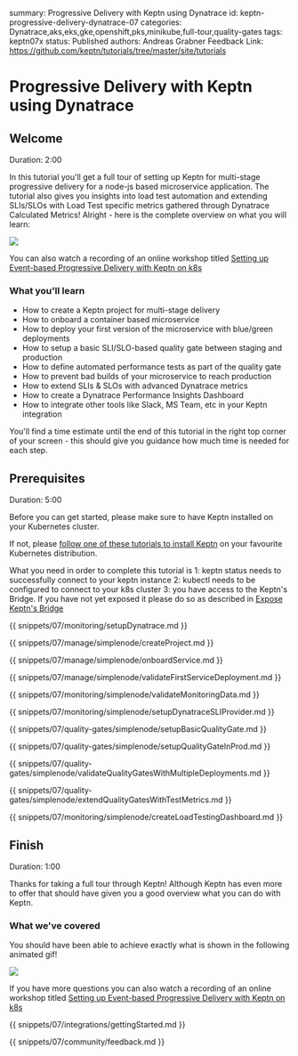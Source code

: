 summary: Progressive Delivery with Keptn using Dynatrace
id: keptn-progressive-delivery-dynatrace-07
categories: Dynatrace,aks,eks,gke,openshift,pks,minikube,full-tour,quality-gates
tags: keptn07x
status: Published 
authors: Andreas Grabner
Feedback Link: https://github.com/keptn/tutorials/tree/master/site/tutorials


# Progressive Delivery with Keptn using Dynatrace

## Welcome
Duration: 2:00 

In this tutorial you'll get a full tour of setting up Keptn for multi-stage progressive delivery for a node-js based microservice application.
The tutorial also gives you insights into load test automation and extending SLIs/SLOs with Load Test specific metrics gathered through Dynatrace Calculated Metrics!
Alright - here is the complete overview on what you will learn:

![](./assets/simplenode/overview_animated.gif)

You can also watch a recording of an online workshop titled [Setting up Event-based Progressive Delivery with Keptn on k8s](https://www.youtube.com/watch?v=ZuTr_enelM0)


### What you'll learn
- How to create a Keptn project for multi-stage delivery
- How to onboard a container based microservice
- How to deploy your first version of the microservice with blue/green deployments
- How to setup a basic SLI/SLO-based quality gate between staging and production 
- How to define automated performance tests as part of the quality gate
- How to prevent bad builds of your microservice to reach production
- How to extend SLIs & SLOs with advanced Dynatrace metrics
- How to create a Dynatrace Performance Insights Dashboard
- How to integrate other tools like Slack, MS Team, etc in your Keptn integration

You'll find a time estimate until the end of this tutorial in the right top corner of your screen - this should give you guidance how much time is needed for each step.

## Prerequisites
Duration: 5:00

Before you can get started, please make sure to have Keptn installed on your Kubernetes cluster.

If not, please [follow one of these tutorials to install Keptn](../../?cat=installation) on your favourite Kubernetes distribution.

What you need in order to complete this tutorial is
1: keptn status needs to successfully connect to your keptn instance
2: kubectl needs to be configured to connect to your k8s cluster
3: you have access to the Keptn's Bridge. If you have not yet exposed it please do so as described in [Expose Keptn's Bridge](https://keptn.sh/docs/0.6.0/reference/keptnsbridge/#expose-lockdown-bridge)

<!-- include other files -->

{{ snippets/07/monitoring/setupDynatrace.md }}

{{ snippets/07/manage/simplenode/createProject.md }}

{{ snippets/07/manage/simplenode/onboardService.md }}

{{ snippets/07/manage/simplenode/validateFirstServiceDeployment.md }}

{{ snippets/07/monitoring/simplenode/validateMonitoringData.md }}

{{ snippets/07/monitoring/simplenode/setupDynatraceSLIProvider.md }}

{{ snippets/07/quality-gates/simplenode/setupBasicQualityGate.md }}

{{ snippets/07/quality-gates/simplenode/setupQualityGateInProd.md }}

{{ snippets/07/quality-gates/simplenode/validateQualityGatesWithMultipleDeployments.md }}

{{ snippets/07/quality-gates/simplenode/extendQualityGatesWithTestMetrics.md }}

{{ snippets/07/monitoring/simplenode/createLoadTestingDashboard.md }}


## Finish
Duration: 1:00

Thanks for taking a full tour through Keptn!
Although Keptn has even more to offer that should have given you a good overview what you can do with Keptn.

### What we've covered

You should have been able to achieve exactly what is shown in the following animated gif!

![](./assets/simplenode/overview_animated.gif)

If you have more questions you can also watch a recording of an online workshop titled [Setting up Event-based Progressive Delivery with Keptn on k8s](https://www.youtube.com/watch?v=ZuTr_enelM0)


{{ snippets/07/integrations/gettingStarted.md }}

{{ snippets/07/community/feedback.md }}

